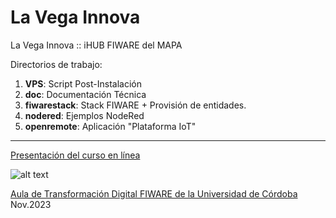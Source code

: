# La Vega Innova
La Vega Innova :: iHUB FIWARE del MAPA

Directorios de trabajo:

1. **VPS**: Script Post-Instalación
2. **doc**: Documentación Técnica
3. **fiwarestack**: Stack FIWARE + Provisión de entidades.
4. **nodered**: Ejemplos NodeRed
5. **openremote**: Aplicación "Plataforma IoT"

---

[Presentación del curso en línea](http://tiny.cc/0iofvz)

![alt text](https://github.com/jcheca/lavegainnova/blob/main/lavegaFormacion.png "LaVega Innova Formación")

[Aula de Transformación Digital FIWARE de la Universidad de Córdoba](http://www.uco.es/atdfiware) Nov.2023

